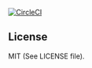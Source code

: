 [![CircleCI](https://circleci.com/gh/terminal-labs/vagrant_wordpress_saltstates.svg?style=svg)](https://circleci.com/gh/terminal-labs/vagrant_wordpress_saltstates)

## License

MIT (See LICENSE file).
